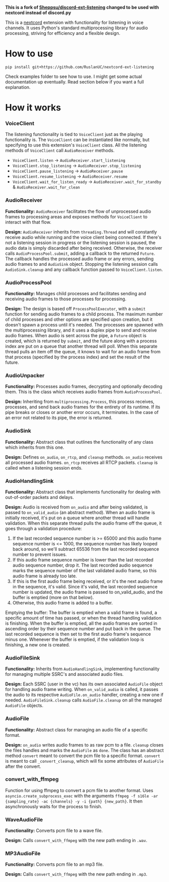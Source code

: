 **This is a fork of [Sheppsu/discord-ext-listening](https://github.com/Sheppsu/discord-ext-listening) changed to be used with nextcord instead of discord.py**

This is a [nextcord](https://github.com/nextcord/nextcord) extension with functionality for listening in voice 
channels. It uses Python's standard multiprocessing library for audio processing, striving for efficiency and a 
flexible design.

# How to use
<!--`pip install nextcord-ext-listening`-->
`pip install git+https://github.com/RuslanUC/nextcord-ext-listening`

Check examples folder to see how to use.
I might get some actual documentation up eventually.
Read section below if you want a full explanation.

# How it works
### VoiceClient
The listening functionality is tied to `VoiceClient` just as the playing functionality is.
The `VoiceClient` can be instantiated like normally, but specifying to use this extension's `VoiceClient` class.
All the listening methods of `VoiceClient` call `AudioReceiver` methods.
- `VoiceClient.listen` -> `AudioReceiver.start_listening`
- `VoiceClient.stop_listening` -> `AudioReceiver.stop_listening`
- `VoiceClient.pause_listening` -> `AudioReceiver.pause`
- `VoiceClient.resume_listening` -> `AudioReceiver.resume`
- `VoiceClient.wait_for_listen_ready` -> `AudioReceiver.wait_for_standby` & `AudioReceiver.wait_for_clean`

### AudioReceiver
**Functionality:** `AudioReceiver` facilitates the flow of unprocessed audio frames to processing areas and exposes methods
for `VoiceClient` to interact with that flow. 

**Design:** `AudioReceiver` inherits from `threading.Thread` and will constantly receive audio while 
running and the voice client being connected. If there's not a listening session in progress or the 
listening session is paused, the audio data is simply discarded after being received. Otherwise,
the receiver calls `AudioProcessPool.submit`, adding a callback to the returned `Future`. The callback
handles the processed audio frame or any errors, sending audio frames to and `AudioSink` object.
Stopping the listening session calls `AudioSink.cleanup` and any callback function passed to `VoiceClient.listen`.

### AudioProcessPool
**Functionality:** Manages child processes and facilitates sending and receiving audio frames to those processes
for processing.

**Design:** The design is based off `ProcessPoolExecutor`, with a `submit` function for sending audio frames to
a child process. The maximum number of child processes and other options are specified upon creation, but it doesn't
spawn a process until it's needed. The processes are spawned with the multiprocessing library, and it uses a duplex
pipe to send and receive audio frames. When audio is sent across the pipe, a `Future` object is created, which is
returned by `submit`, and the future along with a process index are put on a queue that another thread will poll.
When this separate thread pulls an item off the queue, it knows to wait for an audio frame from that process
(specified by the process index) and set the result of the future.

### AudioUnpacker
**Functionality:** Processes audio frames, decrypting and optionally decoding them. This is the class which receives
audio frames from `AudioProcessPool`.

**Design:** Inheriting from `multiprocessing.Process`, this process receives, processes, and send back audio frames
for the entirety of its runtime. If its pipe breaks or closes or another error occurs, it terminates. In the case
of an error not related to its pipe, the error is returned.

### AudioSink
**Functionality:** Abstract class that outlines the functionality of any class which inherits from this one.

**Design:** Defines `on_audio`, `on_rtcp`, and `cleanup` methods. `on_audio` receives all processed audio frames. 
`on_rtcp` receives all RTCP packets. `cleanup` is called when a listening session ends.

### AudioHandlingSink
**Functionality:** Abstract class that implements functionality for dealing with out-of-order packets and delays.

**Design:** Audio is received from `on_audio` and after being validated, is passed to `on_valid_audio`
(an abstract method). When an audio frame is initially received, it's put on a queue where another thread will
handle validation. When this separate thread pulls the audio frame off the queue, it goes through a validation 
procedure:
1. If the last recorded sequence number is >= 65000 and this audio frame sequence number is <= 1000, the sequence number
has likely looped back around, so we'll subtract 65536 from the last recorded sequence number to prevent issues.
2. If this audio frame sequence number is lower than the last recorded audio sequence number, drop it. The last
recorded audio sequence marks the sequence number of the last validated audio frame, so this audio frame is already
too late.
3. If this is the first audio frame being received, or it's the next audio frame in the sequence, it's valid. 
Since it's valid, the last recorded sequence number is updated, the audio frame is passed to on_valid_audio, and
the buffer is emptied (more on that below).
4. Otherwise, this audio frame is added to a buffer.

Emptying the buffer: The buffer is emptied when a valid frame is found, a specific amount of time has passed, or
when the thread handling validation is finishing. When the buffer is emptied, all the audio frames are sorted in
ascending order by their sequence number and put back in the queue. The last recorded sequence is then set to the first
audio frame's sequence minus one. Whenever the buffer is emptied, if the validation loop is finishing, a new one is
created.

### AudioFileSink
**Functionality:** Inherits from `AudioHandlingSink`, implementing functionality for managing multiple SSRC's and
associated audio files.

**Design:** Each SSRC (user in the vc) has its own associated `AudioFile` object for handling audio frame writing.
When `on_valid_audio` is called, it passes the audio to its respective `AudioFile.on_audio` handler, creating a new one
if needed. `AudioFileSink.cleanup` calls `AudioFile.cleanup` on all the managed `AudioFile` objects.

### AudioFile
**Functionality:** Abstract class for managing an audio file of a specific format.

**Design:** `on_audio` writes audio frames to as raw pcm to a file. `cleanup` closes the files handles and marks the
`AudioFile` as `done`. The class has an abstract method `convert` meant to convert the pcm file to a specific format.
`convert` is meant to call `_convert_cleanup`, which will fix some attributes of `AudioFile` after the convert.

### convert_with_ffmpeg
Function for using ffmpeg to convert a pcm file to another format. Uses `asyncio.create_subprocess_exec` with the
arguments `ffmpeg -f s16le -ar {sampling_rate} -ac {channels} -y -i {path} {new_path}`. It then asynchronously waits
for the process to finish.

### WaveAudioFile
**Functionality:** Converts pcm file to a wave file.

**Design:** Calls `convert_with_ffmpeg` with the new path ending in `.wav`.

### MP3AudioFile
**Functionality:** Converts pcm file to an mp3 file.

**Design:** Calls `convert_with_ffmpeg` with the new path ending in `.mp3`.